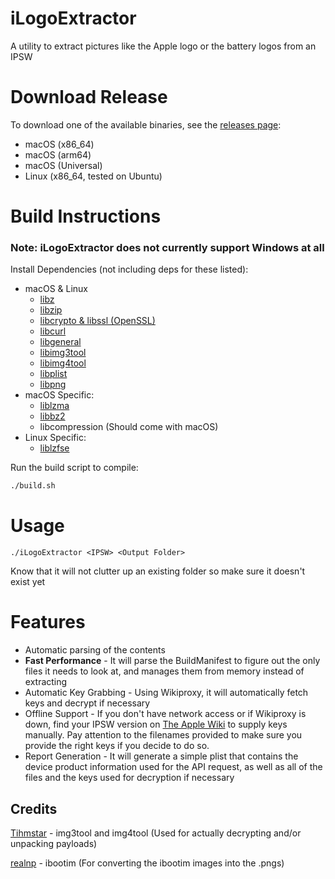# iLogoExtractor
A utility to extract pictures like the Apple logo or the battery logos from an IPSW

# Download Release
To download one of the available binaries, see the [releases page](https://github.com/XboxOneSogie720/iLogoExtractor/releases):
* macOS (x86_64)
* macOS (arm64)
* macOS (Universal)
* Linux (x86_64, tested on Ubuntu)

# Build Instructions
### Note: iLogoExtractor does not currently support Windows at all

Install Dependencies (not including deps for these listed):
* macOS & Linux
  * [libz](https://github.com/madler/zlib)
  * [libzip](https://github.com/nih-at/libzip)
  * [libcrypto & libssl (OpenSSL)](https://www.openssl.org/source/)
  * [libcurl](https://curl.se/download.html)
  * [libgeneral](https://github.com/tihmstar/libgeneral)
  * [libimg3tool](https://github.com/tihmstar/img3tool)
  * [libimg4tool](https://github.com/tihmstar/img4tool)
  * [libplist](https://github.com/libimobiledevice/libplist)
  * [libpng](https://github.com/glennrp/libpng)
* macOS Specific:
  * [liblzma](https://github.com/kobolabs/liblzma)
  * [libbz2](https://github.com/libarchive/bzip2)
  * libcompression (Should come with macOS)
* Linux Specific:
  * [liblzfse](https://github.com/lzfse/lzfse)
 
Run the build script to compile:

```bash
./build.sh
```

# Usage
```./iLogoExtractor <IPSW> <Output Folder>```

Know that it will not clutter up an existing folder so make sure it doesn't exist yet

# Features
* Automatic parsing of the contents
* **Fast Performance** - It will parse the BuildManifest to figure out the only files it needs to look at, and manages them from memory instead of extracting
* Automatic Key Grabbing - Using Wikiproxy, it will automatically fetch keys and decrypt if necessary
* Offline Support - If you don't have network access or if Wikiproxy is down, find your IPSW version on [The Apple Wiki](https://theapplewiki.com/wiki/Firmware_Keys) to supply keys manually. Pay attention to the filenames provided to make sure you provide the right keys if you decide to do so.
* Report Generation - It will generate a simple plist that contains the device product information used for the API request, as well as all of the files and the keys used for decryption if necessary

## Credits
[Tihmstar](https://github.com/tihmstar) - img3tool and img4tool (Used for actually decrypting and/or unpacking payloads)

[realnp](https://github.com/realnp) - ibootim (For converting the ibootim images into the .pngs)
